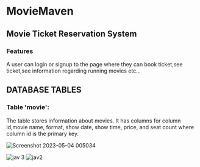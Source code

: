 # MovieMaven
## Movie Ticket Reservation System
### Features
A user can login or signup to the page where they can book ticket,see ticket,see information regarding running movies etc...

## DATABASE TABLES 
### Table 'movie':

The table stores information about movies.
It has columns for column id,movie name, format, show date, show time, price, and seat count where column id is the primary key.

![Screenshot 2023-05-04 005034](https://user-images.githubusercontent.com/118505120/236133351-bbf131f1-8ad8-4769-9799-7719e7127b61.png)

![jav 3](https://user-images.githubusercontent.com/118505212/236127021-67d06569-e11b-4538-a9c0-3c22956f511b.png)
![jav2](https://user-images.githubusercontent.com/118505212/236127498-931519d0-ee5d-45d0-9d9d-a5ed0c601f0e.png)

